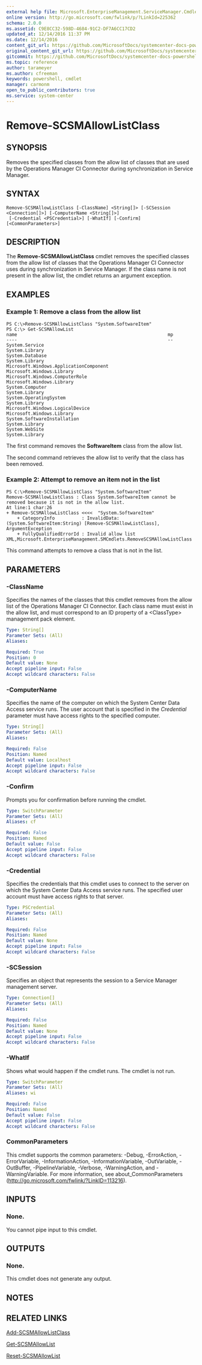```yaml
---
external help file: Microsoft.EnterpriseManagement.ServiceManager.Cmdlets.dll-Help.xml
online version: http://go.microsoft.com/fwlink/p/?LinkId=225362
schema: 2.0.0
ms.assetid: C9E8CC32-598D-4684-91C2-DF7A6CC17CD2
updated_at: 12/14/2016 11:37 PM
ms.date: 12/14/2016
content_git_url: https://github.com/MicrosoftDocs/systemcenter-docs-powershell/blob/master/systemcenter-cmdlets/SystemCenter2016/ServiceManager/Remove-SCSMAllowListClass.md
original_content_git_url: https://github.com/MicrosoftDocs/systemcenter-docs-powershell/blob/master/systemcenter-cmdlets/SystemCenter2016/ServiceManager/Remove-SCSMAllowListClass.md
gitcommit: https://github.com/MicrosoftDocs/systemcenter-docs-powershell/blob/ddd0fefc9adaabb9394eb6c21b33370913d1830d/systemcenter-cmdlets/SystemCenter2016/ServiceManager/Remove-SCSMAllowListClass.md
ms.topic: reference
author: tarameyer
ms.author: cfreeman
keywords: powershell, cmdlet
manager: carmonm
open_to_public_contributors: true
ms.service: system-center
---
```


# Remove-SCSMAllowListClass

## SYNOPSIS
Removes the specified classes from the allow list of classes that are used by the Operations Manager CI Connector during synchronization in Service Manager.

## SYNTAX

```
Remove-SCSMAllowListClass [-ClassName] <String[]> [-SCSession <Connection[]>] [-ComputerName <String[]>]
 [-Credential <PSCredential>] [-WhatIf] [-Confirm] [<CommonParameters>]
```

## DESCRIPTION
The **Remove-SCSMAllowListClass** cmdlet removes the specified classes from the allow list of classes that the Operations Manager CI Connector uses during synchronization in Service Manager.
If the class name is not present in the allow list, the cmdlet returns an argument exception.

## EXAMPLES

### Example 1: Remove a class from the allow list
```
PS C:\>Remove-SCSMAllowListClass "System.SoftwareItem"
PS C:\> Get-SCSMAllowList
name                                                        mp
----                                                        --
System.Service                                              System.Library
System.Database                                             System.Library
Microsoft.Windows.ApplicationComponent                      Microsoft.Windows.Library
Microsoft.Windows.ComputerRole                              Microsoft.Windows.Library
System.Computer                                             System.Library
System.OperatingSystem                                      System.Library
Microsoft.Windows.LogicalDevice                             Microsoft.Windows.Library
System.SoftwareInstallation                                 System.Library
System.WebSite                                              System.Library
```

The first command removes the **SoftwareItem** class from the allow list.

The second command retrieves the allow list to verify that the class has been removed.

### Example 2: Attempt to remove an item not in the list
```
PS C:\>Remove-SCSMAllowListClass "System.SoftwareItem"
Remove-SCSMAllowListClass : Class System.SoftwareItem cannot be removed because it is not in the allow list.
At line:1 char:26
+ Remove-SCSMAllowListClass <<<<  "System.SoftwareItem"
    + CategoryInfo          : InvalidData: (System.SoftwareItem:String) [Remove-SCSMAllowListClass], ArgumentException
    + FullyQualifiedErrorId : Invalid allow list XML,Microsoft.EnterpriseManagement.SMCmdlets.RemoveSCSMAllowListClass
```

This command attempts to remove a class that is not in the list.

## PARAMETERS

### -ClassName
Specifies the names of the classes that this cmdlet removes from the allow list of the Operations Manager CI Connector.
Each class name must exist in the allow list, and must correspond to an ID property of a \<ClassType\> management pack element.

```yaml
Type: String[]
Parameter Sets: (All)
Aliases: 

Required: True
Position: 0
Default value: None
Accept pipeline input: False
Accept wildcard characters: False
```

### -ComputerName
Specifies the name of the computer on which the System Center Data Access service runs.
The user account that is specified in the *Credential* parameter must have access rights to the specified computer.

```yaml
Type: String[]
Parameter Sets: (All)
Aliases: 

Required: False
Position: Named
Default value: Localhost
Accept pipeline input: False
Accept wildcard characters: False
```

### -Confirm
Prompts you for confirmation before running the cmdlet.

```yaml
Type: SwitchParameter
Parameter Sets: (All)
Aliases: cf

Required: False
Position: Named
Default value: False
Accept pipeline input: False
Accept wildcard characters: False
```

### -Credential
Specifies the credentials that this cmdlet uses to connect to the server on which the System Center Data Access service runs.
The specified user account must have access rights to that server.

```yaml
Type: PSCredential
Parameter Sets: (All)
Aliases: 

Required: False
Position: Named
Default value: None
Accept pipeline input: False
Accept wildcard characters: False
```

### -SCSession
Specifies an object that represents the session to a Service Manager management server.

```yaml
Type: Connection[]
Parameter Sets: (All)
Aliases: 

Required: False
Position: Named
Default value: None
Accept pipeline input: False
Accept wildcard characters: False
```

### -WhatIf
Shows what would happen if the cmdlet runs.
The cmdlet is not run.

```yaml
Type: SwitchParameter
Parameter Sets: (All)
Aliases: wi

Required: False
Position: Named
Default value: False
Accept pipeline input: False
Accept wildcard characters: False
```

### CommonParameters
This cmdlet supports the common parameters: -Debug, -ErrorAction, -ErrorVariable, -InformationAction, -InformationVariable, -OutVariable, -OutBuffer, -PipelineVariable, -Verbose, -WarningAction, and -WarningVariable. For more information, see about_CommonParameters (http://go.microsoft.com/fwlink/?LinkID=113216).

## INPUTS

### None.
You cannot pipe input to this cmdlet.

## OUTPUTS

### None.
This cmdlet does not generate any output.

## NOTES

## RELATED LINKS

[Add-SCSMAllowListClass](xref:SystemCenter2016/ServiceManager/Add-SCSMAllowListClass.md)

[Get-SCSMAllowList](xref:SystemCenter2016/ServiceManager/Get-SCSMAllowList.md)

[Reset-SCSMAllowList](xref:SystemCenter2016/ServiceManager/Reset-SCSMAllowList.md)

